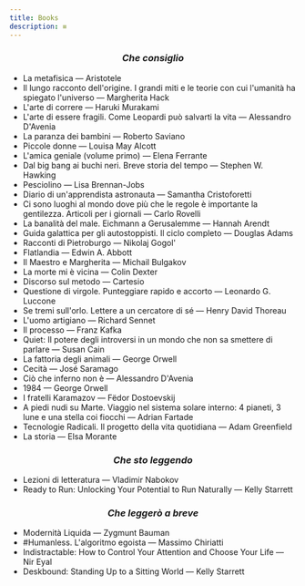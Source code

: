 ```yaml
---
title: Books
description: ≡
---
```

### _<div align="center">Che consiglio</div>_

* La metafisica — Aristotele
* Il lungo racconto dell'origine. I grandi miti e le teorie con cui l'umanità ha spiegato l'universo — Margherita Hack
* L'arte di correre — Haruki Murakami
* L'arte di essere fragili. Come Leopardi può salvarti la vita — Alessandro D'Avenia
* La paranza dei bambini — Roberto Saviano
* Piccole donne — Louisa May Alcott
* L'amica geniale (volume primo) — Elena Ferrante
* Dal big bang ai buchi neri. Breve storia del tempo — Stephen W. Hawking
* Pesciolino — Lisa Brennan-Jobs
* Diario di un'apprendista astronauta — Samantha Cristoforetti
* Ci sono luoghi al mondo dove più che le regole è importante la gentilezza. Articoli per i giornali — Carlo Rovelli
* La banalità del male. Eichmann a Gerusalemme — Hannah Arendt
* Guida galattica per gli autostoppisti. Il ciclo completo — Douglas Adams
* Racconti di Pietroburgo — Nikolaj Gogol'
* Flatlandia — Edwin A. Abbott
* Il Maestro e Margherita — Michail Bulgakov
* La morte mi è vicina — Colin Dexter
* Discorso sul metodo — Cartesio
* Questione di virgole. Punteggiare rapido e accorto — Leonardo G. Luccone
* Se tremi sull'orlo. Lettere a un cercatore di sé — Henry David Thoreau
* L'uomo artigiano — Richard Sennet
* Il processo — Franz Kafka
* Quiet: Il potere degli introversi in un mondo che non sa smettere di parlare — Susan Cain
* La fattoria degli animali — George Orwell
* Cecità — José Saramago
* Ciò che inferno non è — Alessandro D'Avenia
* 1984 — George Orwell
* I fratelli Karamazov — Fëdor Dostoevskij
* A piedi nudi su Marte. Viaggio nel sistema solare interno: 4 pianeti, 3 lune e una stella coi fiocchi — Adrian Fartade
* Tecnologie Radicali. Il progetto della vita quotidiana — Adam Greenfield
* La storia — Elsa Morante

### _<div align="center">Che sto leggendo</div>_
* Lezioni di letteratura — Vladimir Nabokov
* Ready to Run: Unlocking Your Potential to Run Naturally — Kelly Starrett

### _<div align="center">Che leggerò a breve</div>_
* Modernità Liquida — Zygmunt Bauman
* #Humanless. L'algoritmo egoista — Massimo Chiriatti
* Indistractable: How to Control Your Attention and Choose Your Life — Nir Eyal
* Deskbound: Standing Up to a Sitting World — Kelly Starrett
